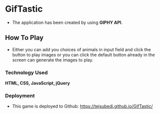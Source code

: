 # GifTastic
* The application has been created by using **GIPHY API**.

## How To Play
* Either you can add you choices of animals in input field and click the button to play images or
you can click the default button already in the screen can generate the images to play.

### Technology Used
**HTML, CSS, JavaScript, jQuery** 

### Deployment
* This game is deployed to Github: https://tejsubedi.github.io/GifTastic/
